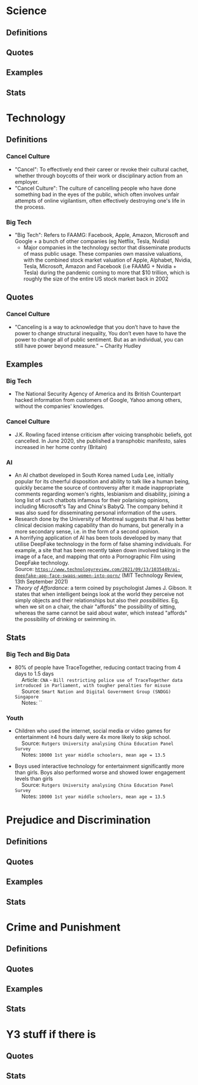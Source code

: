 # Science

## Definitions

## Quotes

## Examples

## Stats

# Technology

## Definitions

### Cancel Culture
- "Cancel": To effectively end their career or revoke their cultural cachet, whether through boycotts of their work or disciplinary action from an employer.
- "Cancel Culture": The culture of cancelling people who have done something bad in the eyes of the public, which often involves unfair attempts of online vigilantism, often effectively destroying one's life in the process.

### Big Tech

- "Big Tech": Refers to FAAMG: Facebook, Apple, Amazon, Microsoft and Google + a bunch of other companies (eg Netflix, Tesla, Nvidia)
  - Major companies in the technology sector that disseminate products of mass public usage. These companies own massive valuations, with the combined stock market valuation of Apple, Alphabet, Nvidia, Tesla, Microsoft, Amazon and Facebook (i.e FAAMG + Nvidia + Tesla) during the pandemic coming to more that $10 trillion, which is roughly the size of the entire US stock market back in 2002

## Quotes

### Cancel Culture
- "Canceling is a way to acknowledge that you don’t have to have the power to change structural inequality, You don’t even have to have the power to change all of public sentiment. But as an individual, you can still have power beyond measure." ~ Charity Hudley

## Examples

### Big Tech

- The National Security Agency of America and its British Counterpart hacked information from customers of Google, Yahoo among others, without the companies' knowledges.

### Cancel Culture

- J.K. Rowling faced intense criticism after voicing transphobic beliefs, got cancelled. In June 2020, she published a transphobic manifesto, sales increased in her home contry (Britain)

### AI

- An AI chatbot developed in South Korea named Luda Lee, initially popular for its cheerful disposition and ability to talk like a human being, quickly became the source of controversy after it made inappropriate comments regarding women's rights, lesbianism and disability, joining a long list of such chatbots infamous for their polarising opinions, including Microsoft's Tay and China's BabyQ. The company behind it was also sued for disseminating personal information of the users.
- Research done by the University of Montreal suggests that AI has better clinical decision making capability than do humans, but generally in a more secondary sense, i.e. in the form of a second opinion.
- A horrifying application of AI has been tools developed by many that utilise DeepFake technology in the form of false shaming individuals. For example, a site that has been recently taken down involved taking in the image of a face, and mapping that onto a Pornographic Film using DeepFake technology.<br/> Source: [`https://www.technologyreview.com/2021/09/13/1035449/ai-deepfake-app-face-swaps-women-into-porn/`](https://www.technologyreview.com/2021/09/13/1035449/ai-deepfake-app-face-swaps-women-into-porn/) (MIT Technology Review, 13th September 2021)
- _Theory of Affordance_: a term coined by psychologist James J. Gibson. It states that when intelligent beings look at the world they perceive not simply objects and their relationships but also their *possibilities*. Eg, when we sit on a chair, the chair "affords" the possibility of sitting, whereas the same cannot be said about water, which instead "affords" the possibility of drinking or swimming in.

## Stats

### Big Tech and Big Data
- 80% of people have TraceTogether, reducing contact tracing from 4 days to 1.5 days
<br>&emsp;  Article: `CNA` - `Bill restricting police use of TraceTogether data introduced in
Parliament, with tougher penalties for misuse`
<br>&emsp;  Source: `Smart Nation and Digital Government Group (SNDGG) Singapore`
<br>&emsp;  Notes: ``

### Youth

- Children who used the internet, social media or video games for entertainment ≥4 hours daily were 4x more likely to skip school.
<br>&emsp;  Source: `Rutgers University analysing China Education Panel Survey`
<br>&emsp;  Notes: `10000 1st year middle schoolers, mean age = 13.5`

- Boys used interactive technology for entertainment significantly more than girls. Boys also performed worse and showed lower engagement levels than girls
<br>&emsp;  Source: `Rutgers University analysing China Education Panel Survey`
<br>&emsp;  Notes: `10000 1st year middle schoolers, mean age = 13.5`

# Prejudice and Discrimination

## Definitions

## Quotes

## Examples

## Stats

# Crime and Punishment

## Definitions

## Quotes

## Examples

## Stats

# Y3 stuff if there is

## Quotes

## Stats